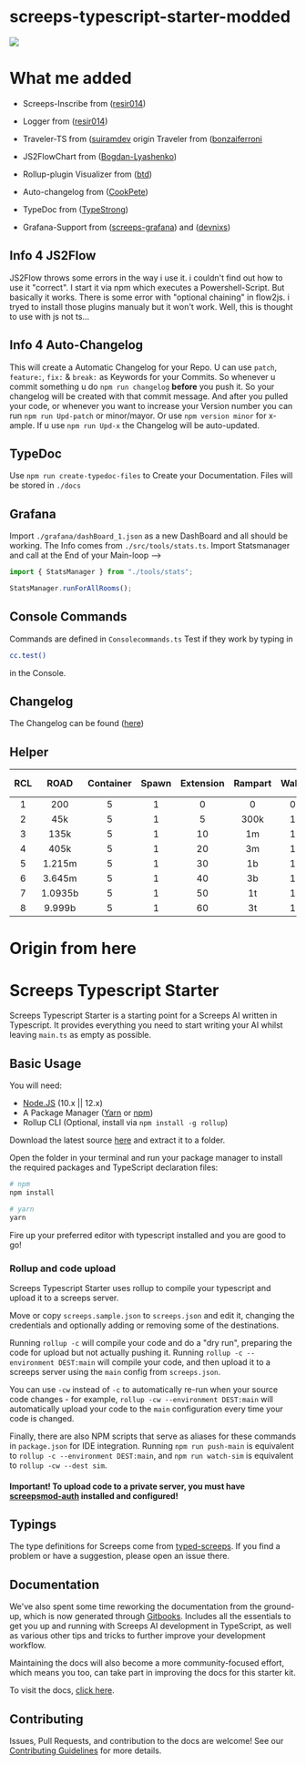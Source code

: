 # screeps-typescript-starter-modded

![ ](https://screeps.com/images/logotype-animated.svg)

# What me added

- Screeps-Inscribe from ([resir014](https://github.com/resir014/screeps-inscribe))

- Logger from ([resir014](https://github.com/resir014/Stonehenge))

- Traveler-TS from ([suiramdev](https://github.com/suiramdev/screeps) origin Traveler from ([bonzaiferroni](https://github.com/bonzaiferroni/Traveler)

- JS2FlowChart from ([Bogdan-Lyashenko](https://github.com/Bogdan-Lyashenko/js-code-to-svg-flowchart))

- Rollup-plugin Visualizer from ([btd](https://github.com/btd/rollup-plugin-visualizer))

- Auto-changelog from ([CookPete](https://github.com/CookPete/auto-changelog))

- TypeDoc from ([TypeStrong](https://github.com/TypeStrong/typedoc))

- Grafana-Support from ([screeps-grafana](https://github.com/screepers/screeps-grafana)) and ([devnixs](https://github.com/devnixs/screeps-stats-grafana))

## Info 4 JS2Flow

JS2Flow throws some errors in the way i use it. i couldn't find out how to use it "correct". I start it via npm which executes a Powershell-Script. But basically it works. There is some error with "optional chaining" in flow2js. i tryed to install those plugins manualy but it won't work. Well, this is thought to use with js not ts...

## Info 4 Auto-Changelog

This will create a Automatic Changelog for your Repo. U can use `patch`, `feature:`, `fix:` & `break:` as Keywords for your Commits. So whenever u commit something u do `npm run changelog` **before** you push it. So your changelog will be created with that commit message. And after you pulled your code, or whenever you want to increase your Version number you can run `npm run Upd-patch` or minor/mayor. Or use `npm version minor` for x-ample. If u use `npm run Upd-x` the Changelog will be auto-updated.

## TypeDoc

Use `npm run create-typedoc-files` to Create your Documentation. Files will be stored in `./docs`

## Grafana

Import `./grafana/dashBoard_1.json` as a new DashBoard and all should be working. The Info comes from `./src/tools/stats.ts`. Import Statsmanager and call at the End of your Main-loop -->

```js
import { StatsManager } from "./tools/stats";

StatsManager.runForAllRooms();
```

## Console Commands

Commands are defined in `Consolecommands.ts`
Test if they work by typing in

```bash
cc.test()
```

in the Console.

## Changelog

The Changelog can be found ([here](./CHANGELOG.md))

## Helper

| RCL |  ROAD   | Container | Spawn | Extension | Rampart | Walls | Tower | Storage | Link | Extrakt | Lab | Terminal | Observe | P-Spawn |
| :-: | :-----: | :-------: | :---: | :-------: | :-----: | :---: | :---: | :-----: | :--: | :-----: | :-: | :------: | :-----: | :-----: |
|  1  |   200   |     5     |   1   |     0     |    0    |   0   |   0   |    0    |  0   |    0    |  0  |    0     |    0    |    0    |
|  2  |   45k   |     5     |   1   |     5     |  300k   |   1   |   0   |    0    |  0   |    0    |  0  |    0     |    0    |    0    |
|  3  |  135k   |     5     |   1   |    10     |   1m    |   1   |   1   |    0    |  0   |    0    |  0  |    0     |    0    |    0    |
|  4  |  405k   |     5     |   1   |    20     |   3m    |   1   |   1   |    1    |  0   |    0    |  0  |    0     |    0    |    0    |
|  5  | 1.215m  |     5     |   1   |    30     |   1b    |   1   |   2   |    1    |  2   |    0    |  0  |    0     |    0    |    0    |
|  6  | 3.645m  |     5     |   1   |    40     |   3b    |   1   |   2   |    1    |  3   |    1    |  3  |    1     |    0    |    0    |
|  7  | 1.0935b |     5     |   1   |    50     |   1t    |   1   |   3   |    1    |  4   |    1    |  6  |    1     |    0    |    0    |
|  8  | 9.999b  |     5     |   1   |    60     |   3t    |   1   |   6   |    1    |  6   |    1    | 10  |    1     |    1    |    1    |

# Origin from here

# Screeps Typescript Starter

Screeps Typescript Starter is a starting point for a Screeps AI written in Typescript. It provides everything you need to start writing your AI whilst leaving `main.ts` as empty as possible.

## Basic Usage

You will need:

- [Node.JS](https://nodejs.org/en/download) (10.x || 12.x)
- A Package Manager ([Yarn](https://yarnpkg.com/en/docs/getting-started) or [npm](https://docs.npmjs.com/getting-started/installing-node))
- Rollup CLI (Optional, install via `npm install -g rollup`)

Download the latest source [here](https://github.com/screepers/screeps-typescript-starter/archive/master.zip) and extract it to a folder.

Open the folder in your terminal and run your package manager to install the required packages and TypeScript declaration files:

```bash
# npm
npm install

# yarn
yarn
```

Fire up your preferred editor with typescript installed and you are good to go!

### Rollup and code upload

Screeps Typescript Starter uses rollup to compile your typescript and upload it to a screeps server.

Move or copy `screeps.sample.json` to `screeps.json` and edit it, changing the credentials and optionally adding or removing some of the destinations.

Running `rollup -c` will compile your code and do a "dry run", preparing the code for upload but not actually pushing it. Running `rollup -c --environment DEST:main` will compile your code, and then upload it to a screeps server using the `main` config from `screeps.json`.

You can use `-cw` instead of `-c` to automatically re-run when your source code changes - for example, `rollup -cw --environment DEST:main` will automatically upload your code to the `main` configuration every time your code is changed.

Finally, there are also NPM scripts that serve as aliases for these commands in `package.json` for IDE integration. Running `npm run push-main` is equivalent to `rollup -c --environment DEST:main`, and `npm run watch-sim` is equivalent to `rollup -cw --dest sim`.

#### Important! To upload code to a private server, you must have [screepsmod-auth](https://github.com/ScreepsMods/screepsmod-auth) installed and configured!

## Typings

The type definitions for Screeps come from [typed-screeps](https://github.com/screepers/typed-screeps). If you find a problem or have a suggestion, please open an issue there.

## Documentation

We've also spent some time reworking the documentation from the ground-up, which is now generated through [Gitbooks](https://www.gitbook.com/). Includes all the essentials to get you up and running with Screeps AI development in TypeScript, as well as various other tips and tricks to further improve your development workflow.

Maintaining the docs will also become a more community-focused effort, which means you too, can take part in improving the docs for this starter kit.

To visit the docs, [click here](https://screepers.gitbook.io/screeps-typescript-starter/).

## Contributing

Issues, Pull Requests, and contribution to the docs are welcome! See our [Contributing Guidelines](CONTRIBUTING.md) for more details.

